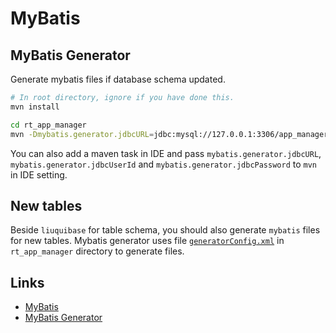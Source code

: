 # MyBatis

## MyBatis Generator

Generate mybatis files if database schema updated.
```bash
# In root directory, ignore if you have done this.
mvn install

cd rt_app_manager
mvn -Dmybatis.generator.jdbcURL=jdbc:mysql://127.0.0.1:3306/app_manager -Dmybatis.generator.jdbcUserId=username -Dmybatis.generator.jdbcPassword=password mybatis-generator:generate
```

You can also add a maven task in IDE and pass `mybatis.generator.jdbcURL`,
`mybatis.generator.jdbcUserId` and `mybatis.generator.jdbcPassword` to `mvn`
in IDE setting.

## New tables
Beside `liuquibase` for table schema, you should also generate `mybatis` files for new tables.
Mybatis generator uses file [`generatorConfig.xml`][] in `rt_app_manager` directory to generate files.

## Links
* [MyBatis](http://www.mybatis.org/mybatis-3/index.html)
* [MyBatis Generator](http://www.mybatis.org/generator/running/running.html)

[`generatorConfig.xml`]: http://www.mybatis.org/generator/configreference/table.html
